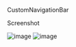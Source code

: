 CustomNavigationBar


Screenshot


![image](https://user-images.githubusercontent.com/46364839/113502751-4106c700-9569-11eb-9b39-81b4ac81860e.png)
![image](https://user-images.githubusercontent.com/46364839/113502760-45cb7b00-9569-11eb-892a-9bb0ffa71889.png)

